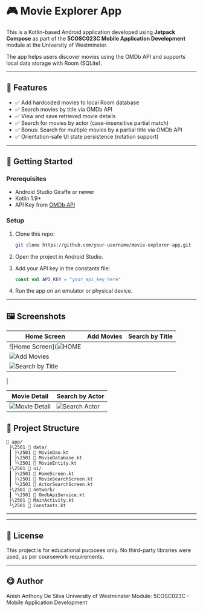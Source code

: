 # 🎮 Movie Explorer App

This is a Kotlin-based Android application developed using **Jetpack Compose** as part of the **5COSC023C Mobile Application Development** module at the University of Westminster.

The app helps users discover movies using the OMDb API and supports local data storage with Room (SQLite).

---

## 📌 Features

* ✅ Add hardcoded movies to local Room database
* ✅ Search movies by title via OMDb API
* ✅ View and save retrieved movie details
* ✅ Search for movies by actor (case-insensitive partial match)
* ✅ Bonus: Search for multiple movies by a partial title via OMDb API
* ✅ Orientation-safe UI state persistence (rotation support)

---

## 🚀 Getting Started

### Prerequisites

* Android Studio Giraffe or newer
* Kotlin 1.9+
* API Key from [OMDb API](https://www.omdbapi.com/apikey.aspx)

### Setup

1. Clone this repo:

   ```bash
   git clone https://github.com/your-username/movie-explorer-app.git
   ```
2. Open the project in Android Studio.
3. Add your API key in the constants file:

   ```kotlin
   const val API_KEY = "your_api_key_here"
   ```
4. Run the app on an emulator or physical device.

---

## 🖼️ Screenshots

| Home Screen                          | Add Movies                                | Search by Title                                  |
| ------------------------------------ | ----------------------------------------- | ------------------------------------------------ |
| ![Home Screen](![HOME](https://github.com/user-attachments/assets/01671674-fa77-4001-ad4d-a28d1592ae3c)
 | ![Add Movies](https://github.com/user-attachments/assets/09c3fd56-3da4-40c5-9d68-e67b813331ba)
 | ![Search by Title](https://github.com/user-attachments/assets/3ae3c580-c5a3-4d82-bf0a-b3f5e4e793cd)
 |

| Movie Detail                                  | Search by Actor                               | 
| --------------------------------------------- | --------------------------------------------- |
| ![Movie Detail](https://github.com/user-attachments/assets/69e8fe73-2441-4863-9b9c-591d6d604a66) | ![Search Actor](https://github.com/user-attachments/assets/9b1133c3-c190-456f-b420-9a5ad94522de) | ![Title Substring](screenshots/title_substring.png) |





## 📂 Project Structure

```
📁 app/
 ├\2501 📁 data/
 ┃ ├\2501 📄 MovieDao.kt
 ┃ ├\2501 📄 MovieDatabase.kt
 ┃ └\2501 📄 MovieEntity.kt
 ├\2501 📁 ui/
 ┃ ├\2501 📄 HomeScreen.kt
 ┃ ├\2501 📄 MovieSearchScreen.kt
 ┃ └\2501 📄 ActorSearchScreen.kt
 ├\2501 📁 network/
 ┃ └\2501 📄 OmdbApiService.kt
 ├\2501 📄 MainActivity.kt
 └\2501 📄 Constants.kt
```

---



---

## 📃 License

This project is for educational purposes only. No third-party libraries were used, as per coursework requirements.

---

## 😋 Author

Anish Anthony De Silva
University of Westminster
Module: 5COSC023C – Mobile Application Development

